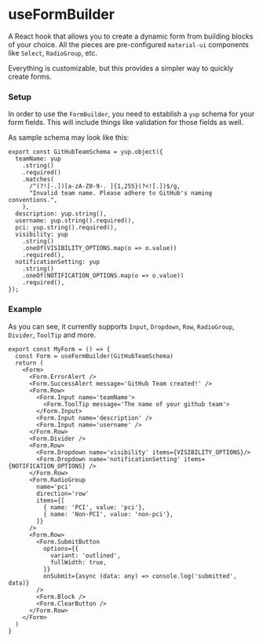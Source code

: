 # useFormBuilder

A React hook that allows you to create a dynamic form from building blocks of your choice. All the pieces are pre-configured `material-ui` components like `Select`, `RadioGroup`, etc.

Everything is customizable, but this provides a simpler way to quickly create forms.

### Setup

In order to use the `FormBuilder`, you need to establish a `yup` schema for your form fields. This will include things like validation for those fields as well.

As sample schema may look like this:

```tsx
export const GitHubTeamSchema = yup.object({
  teamName: yup
    .string()
    .required()
    .matches(
      /^(?![-.])[a-zA-Z0-9-. ]{1,255}(?<![.])$/g,
      "Invalid team name. Please adhere to GitHub's naming conventions.",
    ),
  description: yup.string(),
  username: yup.string().required(),
  pci: yup.string().required(),
  visibility: yup
    .string()
    .oneOf(VISIBILITY_OPTIONS.map(o => o.value))
    .required(),
  notificationSetting: yup
    .string()
    .oneOf(NOTIFICATION_OPTIONS.map(o => o.value))
    .required(),
});
```

### Example

As you can see, it currently supports `Input`, `Dropdown`, `Row`, `RadioGroup`, `Divider`, `ToolTip` and more.

```tsx
export const MyForm = () => {
  const Form = useFormBuilder(GitHubTeamSchema)
  return (
    <Form>
      <Form.ErrorAlert />
      <Form.SuccessAlert message='GitHub Team created!' />
      <Form.Row>
        <Form.Input name='teamName'>
          <Form.ToolTip message='The name of your github team'>
        </Form.Input>
        <Form.Input name='description' />
        <Form.Input name='username' />
      </Form.Row>
      <Form.Divider />
      <Form.Row>
        <Form.Dropdown name='visibility' items={VISIBILITY_OPTIONS}/>
        <Form.Dropdown name='notificationSetting' items={NOTIFICATION_OPTIONS} />
      </Form.Row>
      <Form.RadioGroup 
        name='pci' 
        direction='row'
        items={[
          { name: 'PCI', value: 'pci'},
          { name: 'Non-PCI', value: 'non-pci'},
        ]} 
      />
      <Form.Row>
        <Form.SubmitButton
          options={{
            variant: 'outlined',
            fullWidth: true,
          }}
          onSubmit={async (data: any) => console.log('submitted', data)}
        />
        <Form.Block />
        <Form.ClearButton />
      </Form.Row>
    </Form>
  ) 
}
```
